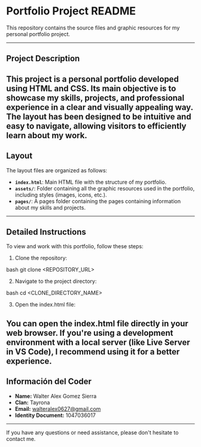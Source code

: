 # Portfolio Project README

This repository contains the source files and graphic resources for my personal portfolio project.

---
## Project Description

This project is a **personal portfolio** developed using **HTML and CSS**. Its main objective is to showcase my skills, projects, and professional experience in a clear and visually appealing way. The layout has been designed to be intuitive and easy to navigate, allowing visitors to efficiently learn about my work.
---
## Layout

The layout files are organized as follows:

* **`index.html`**: Main HTML file with the structure of my portfolio.
* **`assets/`**: Folder containing all the graphic resources used in the portfolio, including styles (images, icons, etc.).
* **`pages/`**: A pages folder containing the pages containing information about my skills and projects.

---
## Detailed Instructions

To view and work with this portfolio, follow these steps:

1. Clone the repository:

bash
git clone <REPOSITORY_URL>

2. Navigate to the project directory:

bash
cd <CLONE_DIRECTORY_NAME>

3. Open the index.html file:

You can open the index.html file directly in your web browser. If you're using a development environment with a local server (like Live Server in VS Code), I recommend using it for a better experience.
---
## Información del Coder

* **Name:** Walter Alex Gomez Sierra
* **Clan:** Tayrona
* **Email:** walteralex0627@gmail.com
* **Identity Document:** 1047036017

---

If you have any questions or need assistance, please don't hesitate to contact me.